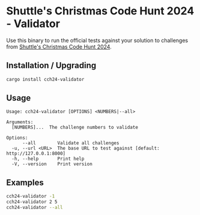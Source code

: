 # Shuttle's Christmas Code Hunt 2024 - Validator

Use this binary to run the official tests against your solution to challenges from [Shuttle's Christmas Code Hunt 2024](https://www.shuttle.dev/cch).

## Installation / Upgrading

```sh
cargo install cch24-validator
```

## Usage

```text
Usage: cch24-validator [OPTIONS] <NUMBERS|--all>

Arguments:
  [NUMBERS]...  The challenge numbers to validate

Options:
      --all        Validate all challenges
  -u, --url <URL>  The base URL to test against [default: http://127.0.0.1:8000]
  -h, --help       Print help
  -V, --version    Print version
```

## Examples

```sh
cch24-validator -1
cch24-validator 2 5
cch24-validator --all
```
